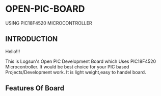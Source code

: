 # OPEN-PIC-BOARD
USING PIC18F4520 MICROCONTROLLER
## **INTRODUCTION**
Hello!!!

This is Logsun's Open PIC Development Board which Uses PIC18F4520 Microcontroller.
It would be best choice for your PIC based Projects/Development work.
It is light weight,easy to handel board.

## Features Of Board





